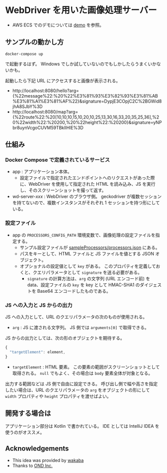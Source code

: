 WebDriver を用いた画像処理サーバー
==========

* AWS ECS でのデモについては [demo](./demo/README.markdown) を参照。

## サンプルの動かし方

```
docker-compose up
```

で起動するはず。 Windows でしか試していないのでもしかしたらうまくいかないかも。

起動したら下記 URL にアクセスすると画像が表示される。

* http://localhost:8080/hello?arg={%22message%22:%20%22%E3%81%93%E3%82%93%E3%81%AB%E3%81%A1%E3%81%AF%22}&signature=DypjE3COpjC2C%2BGWid8jhA8SJbY%3D
* http://localhost:8080/map?arg={%22route%22:%20[10,10,10,15,10,20,10,25,13,30,16,33,20,35,25,36],%20%22width%22:%20200,%20%22height%22:%20200}&signature=yNPbr8uynVcgoCUVM59TBkIlHlE%3D

## 仕組み

### Docker Compose で定義されているサービス

* app : アプリケーション本体。
    * 設定ファイルで指定されたエンドポイントへのリクエストがあった際に、WebDriver を使用して指定された HTML を読み込み、JS を実行し、そのスクリーンショットを撮って返す。
* wd-server-*xxx* : WebDriver のブラウザ側。 geckodriver が複数セッションを持てないので、複数インスタンスがそれぞれ 1 セッションを持つ形にしている。

### 設定ファイル

* app の `PROCESSORS_CONFIG_PATH` 環境変数で、画像処理の設定ファイルを指定する。
    * サンプル設定ファイルが [sampleProcessors/processors.json](./sampleProcessors/processors.json) にある。
    * パスをキーとして、HTML ファイルと JS ファイルを値とする JSON オブジェクト。
    * オプショナルの設定値として `key` がある。 このプロパティを定義しておくと、クエリパラメータとして `signature` を送る必要がある。
        * `signature` の計算方法は、`arg` の文字列 (URL エンコード前) を data、設定ファイルの `key` を key として HMAC-SHA1 のダイジェストを Base64 エンコードしたものである。

### JS への入力と JS からの出力

JS への入力として、URL のクエリパラメータの次のものが使用される。

* `arg` : JS に渡される文字列。 JS 側では `arguments[0]` で取得できる。

JS からの出力としては、次の形のオブジェクトを期待する。

```javascript
{
  "targetElement": element,
}
```

* `targetElement` : HTML 要素。 この要素の範囲がスクリーンショットとして取得される。 `null` でもよく、その場合は `body` 要素全体が対象となる。

出力する範囲などは JS 側で自由に設定できる。
呼び出し側で幅や高さを指定したい場合は、URL のクエリパラメータの `arg` をオブジェクトの形にして
`width` プロパティや `height` プロパティを渡せばよい。

## 開発する場合は

アプリケーション部分は Kotlin で書かれている。
IDE としては IntelliJ IDEA を使うのがオススメ。

## Acknowledgements

* This idea was provided by [wakaba](https://github.com/wakaba)
* Thanks to [OND Inc.](https://ond-inc.com/)
